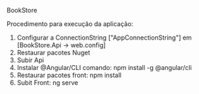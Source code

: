BookStore

Procedimento para execução da aplicação:

1) Configurar a ConnectionString ["AppConnectionString"] em [BookStore.Api -> web.config]
2) Restaurar pacotes Nuget 
3) Subir Api
4) Instalar @Angular/CLI comando: npm install -g @angular/cli
5) Restaurar pacotes front: npm install
6) Subit Front:  ng serve
